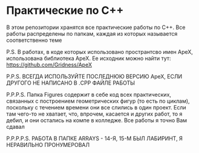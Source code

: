 # Практические по C++
В этом репозитории хранятся все практические работы по C++. Все работы распределены по папкам, каждая из которых называется соответственно теме

P.S. В работах, в коде которых использовано пространтсво имен ApeX, использована библиотека ApeX. Ее исходник можно найти тут: https://github.com/Gridness/ApeX

P.P.S. ВСЕГДА ИСПОЛЬЗУЙТЕ ПОСЛЕДНЮЮ ВЕРСИЮ ApeX, ЕСЛИ ДРУГОГО НЕ НАПИСАНО В .CPP ФАЙЛЕ РАБОТЫ

P.P.P.S. Папка Figures содержит в себе код всех практических, связанных с построением геометрических фигур (то есть по циклам), поскольку с течением времени они все слились в один проект. Если там чего-то не хватает, что, впрочем, касается и других работ, то я дебил, и они остались на компе в колледже. Все работы я точно Вам сдавал

P.P.P.P.S. РАБОТА В ПАПКЕ ARRAYS - 14-Я, 15-М БЫЛ ЛАБИРИНТ, Я НЕРАВИЛЬНО ПРОНУМЕРОВАЛ
